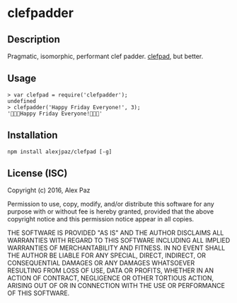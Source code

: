 clefpadder
=======

Description 
-----------

Pragmatic, isomorphic, performant clef padder. [clefpad](https://github.com/kelcecil/clefpad), but better.

Usage
-----
    > var clefpad = require('clefpadder');
    undefined
    > clefpadder('Happy Friday Everyone!', 3);
    '🎼🎼🎼Happy Friday Everyone!🎼🎼🎼'

Installation
------------
    npm install alexjpaz/clefpad [-g]

License (ISC)
-------
Copyright (c) 2016, Alex Paz

Permission to use, copy, modify, and/or distribute this software for any purpose with or without fee is hereby granted, provided that the above copyright notice and this permission notice appear in all copies.

THE SOFTWARE IS PROVIDED "AS IS" AND THE AUTHOR DISCLAIMS ALL WARRANTIES WITH REGARD TO THIS SOFTWARE INCLUDING ALL IMPLIED WARRANTIES OF MERCHANTABILITY AND FITNESS. IN NO EVENT SHALL THE AUTHOR BE LIABLE FOR ANY SPECIAL, DIRECT, INDIRECT, OR CONSEQUENTIAL DAMAGES OR ANY DAMAGES WHATSOEVER RESULTING FROM LOSS OF USE, DATA OR PROFITS, WHETHER IN AN ACTION OF CONTRACT, NEGLIGENCE OR OTHER TORTIOUS ACTION, ARISING OUT OF OR IN CONNECTION WITH THE USE OR PERFORMANCE OF THIS SOFTWARE.

